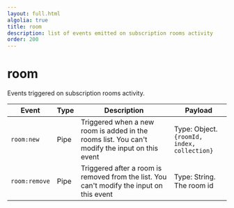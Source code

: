 ```yaml
---
layout: full.html
algolia: true
title: room
description: list of events emitted on subscription rooms activity
order: 200
---
```


# room

Events triggered on subscription rooms activity.

| Event | Type | Description | Payload |
|-------|------|-------------|---------|
| `room:new` | Pipe | Triggered when a new room is added in the rooms list. You can't modify the input on this event | Type: Object. <br> `{roomId, index, collection}` |
| `room:remove` | Pipe | Triggered after a room is removed from the list. You can't modify the input on this event | Type: String.<br> The room id |
